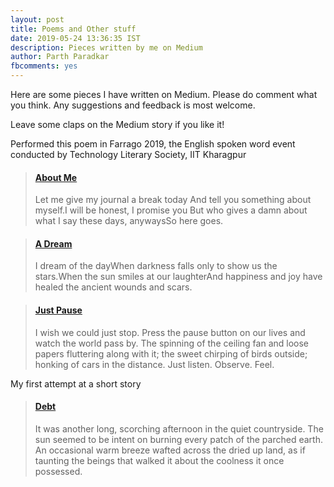 ```yaml
---
layout: post
title: Poems and Other stuff
date: 2019-05-24 13:36:35 IST
description: Pieces written by me on Medium
author: Parth Paradkar
fbcomments: yes
---
```


Here are some pieces I have written on Medium. Please do comment what you think. Any suggestions and feedback is most welcome.

Leave some claps on the Medium story if you like it!

Performed this poem in Farrago 2019, the English spoken word event conducted by Technology Literary Society, IIT Kharagpur

<blockquote class="embedly-card"><h4><a href="https://medium.com/@thescriptninja/about-me-9b71a6d2f1ef">About Me</a></h4><p>Let me give my journal a break today And tell you something about myself.I will be honest, I promise you But who gives a damn about what I say these days, anywaysSo here goes.</p></blockquote>
<script async src="//cdn.embedly.com/widgets/platform.js" charset="UTF-8"></script>


<blockquote class="embedly-card"><h4><a href="https://medium.com/@thescriptninja/a-dream-41571d62feaf">A Dream</a></h4><p>I dream of the dayWhen darkness falls only to show us the stars.When the sun smiles at our laughterAnd happiness and joy have healed the ancient wounds and scars.</p></blockquote>
<script async src="//cdn.embedly.com/widgets/platform.js" charset="UTF-8"></script>

<blockquote class="embedly-card"><h4><a href="https://medium.com/@thescriptninja/just-pause-f9afd377d07a">Just Pause</a></h4><p>I wish we could just stop. Press the pause button on our lives and watch the world pass by. The spinning of the ceiling fan and loose papers fluttering along with it; the sweet chirping of birds outside; honking of cars in the distance. Just listen. Observe. Feel.</p></blockquote>
<script async src="//cdn.embedly.com/widgets/platform.js" charset="UTF-8"></script>


My first attempt at a short story
<blockquote class="embedly-card"><h4><a href="https://medium.com/@thescriptninja/debt-edc2c81dab54">Debt</a></h4><p>It was another long, scorching afternoon in the quiet countryside. The sun seemed to be intent on burning every patch of the parched earth. An occasional warm breeze wafted across the dried up land, as if taunting the beings that walked it about the coolness it once possessed.</p></blockquote>
<script async src="//cdn.embedly.com/widgets/platform.js" charset="UTF-8"></script>


